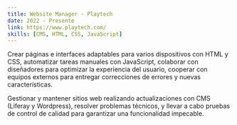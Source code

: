 ```yaml
---
title: Website Manager - Playtech
date: 2022 - Presente
link: https://www.playtech.com/
skills: [CMS, HTML, CSS, JavaScript]
---
```


Crear páginas e interfaces adaptables para varios dispositivos con HTML y CSS, automatizar tareas manuales con JavaScript, colaborar con diseñadores para optimizar la experiencia del usuario, cooperar con equipos externos para entregar correcciones de errores y nuevas características.

Gestionar y mantener sitios web realizando actualizaciones con CMS (Liferay y Wordpress), resolver problemas técnicos, y llevar a cabo pruebas de control de calidad para garantizar una funcionalidad impecable.